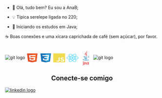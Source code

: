 - 🧡 Olá, tudo bem? Eu sou a AnaB;

- 💡 Típica serelepe ligada no 220;
- 🏹 Iniciando os estudos em Java;



☕ Boas conexões e uma xícara caprichada de café (sem açúcar), por favor. 

<div style="display: inline_block"><br>
  <img src="https://cdn.jsdelivr.net/gh/devicons/devicon/icons/git/git-original.svg" height="30" width="42" alt="git logo" />
  <img align="center" alt="Rafa-HTML" height="30" width="40" src="https://raw.githubusercontent.com/devicons/devicon/master/icons/html5/html5-original.svg">
  <img align="center" alt="Rafa-CSS" height="30" width="40" src="https://raw.githubusercontent.com/devicons/devicon/master/icons/css3/css3-original.svg">
  <img align="center" alt="Rafa-Js" height="30" width="40" src="https://raw.githubusercontent.com/devicons/devicon/master/icons/javascript/javascript-plain.svg">
  <img align="center" alt="Rafa-React" height="30" width="40" src="https://raw.githubusercontent.com/devicons/devicon/master/icons/react/react-original.svg">
  <img align="center" alt="rafaelq80-Java" height="50" width="40" src="https://raw.githubusercontent.com/devicons/devicon/master/icons/java/java-original-wordmark.svg"/>
   <img src="https://cdn.jsdelivr.net/gh/devicons/devicon/icons/git/git-original.svg" height="30" width="42" alt="git logo" />
</div>

###


<h2 align="center">Conecte-se comigo</h2>


<a href="https://www.linkedin.com/in/anabsantoss/" target="_blank">
<img src="https://img.shields.io/static/v1?message=LinkedIn&logo=linkedin&label=&color=0077B5&logoColor=white&labelColor=&style=for-the-badge" height="35" alt="linkedin logo"  />
